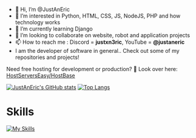 - 👋 Hi, I’m @JustAnEric
- 👀 I’m interested in Python, HTML, CSS, JS, NodeJS, PHP and how technology works
- 🌱 I’m currently learning Django
- 💞️ I’m looking to collaborate on website, robot and application projects
- 📫 How to reach me : Discord = **justxn3ric**, YouTube = **@justaneric**
- I am the developer of software in general.. Check out some of my repositories and projects!

Need free hosting for development or production? :eyes: Look over here: [HostServersEasy/HostBase](https://github.com/HostServersEasy)

<!---
WWEMGamer2/WWEMGamer2 is a ✨ special ✨ repository because its `README.md` (this file) appears on your GitHub profile.
You can click the Preview link to take a look at your changes.
--->

[![JustAnEric's GitHub stats](https://github-readme-stats.vercel.app/api?username=justaneric)](https://github.com/anuraghazra/github-readme-stats)
[![Top Langs](https://github-readme-stats.vercel.app/api/top-langs/?username=justaneric)](https://github.com/anuraghazra/github-readme-stats)

# Skills
[![My Skills](https://skillicons.dev/icons?i=js,html,css,wasm,androidstudio,arduino,arch,aws,bash,blender,bootstrap,bun,c,cs,cpp,cloudflare,cmake,debian,discord,bots,discordjs,django,docker,eclipse,electron,dotnet,fastapi,express,firebase,flask,gcp,git,github,gitlab,githubactions,gtk,heroku,idea,java,jquery,kali,kotlin,lua,linux,md,mongodb,mysql,nextjs,nginx,nix,nodejs,npm,nuxtjs,obsidian,opencv,php,pug,py,pytorch,qt,react,raspberrypi,regex,redhat,robloxstudio,sqlite,supabase,sklearn,selenium,tensorflow,ts,ubuntu)](https://skillicons.dev)
